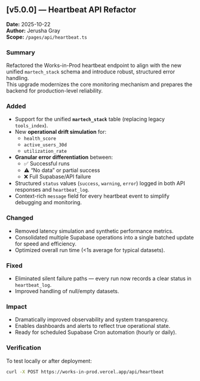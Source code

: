 ## [v5.0.0] — Heartbeat API Refactor
**Date:** 2025-10-22  
**Author:** Jerusha Gray  
**Scope:** `/pages/api/heartbeat.ts`

### Summary
Refactored the Works-in-Prod heartbeat endpoint to align with the new unified `martech_stack` schema and introduce robust, structured error handling.  
This upgrade modernizes the core monitoring mechanism and prepares the backend for production-level reliability.

### Added
- Support for the unified **`martech_stack`** table (replacing legacy `tools_index`).
- New **operational drift simulation** for:
  - `health_score`
  - `active_users_30d`
  - `utilization_rate`
- **Granular error differentiation** between:
  - ✅ Successful runs  
  - ⚠️ “No data” or partial success  
  - ❌ Full Supabase/API failure  
- Structured `status` values (`success`, `warning`, `error`) logged in both API responses and `heartbeat_log`.
- Context-rich `message` field for every heartbeat event to simplify debugging and monitoring.

### Changed
- Removed latency simulation and synthetic performance metrics.
- Consolidated multiple Supabase operations into a single batched update for speed and efficiency.
- Optimized overall run time (<1s average for typical datasets).

### Fixed
- Eliminated silent failure paths — every run now records a clear status in `heartbeat_log`.
- Improved handling of null/empty datasets.

### Impact
- Dramatically improved observability and system transparency.
- Enables dashboards and alerts to reflect true operational state.
- Ready for scheduled Supabase Cron automation (hourly or daily).

### Verification
To test locally or after deployment:
```bash
curl -X POST https://works-in-prod.vercel.app/api/heartbeat

